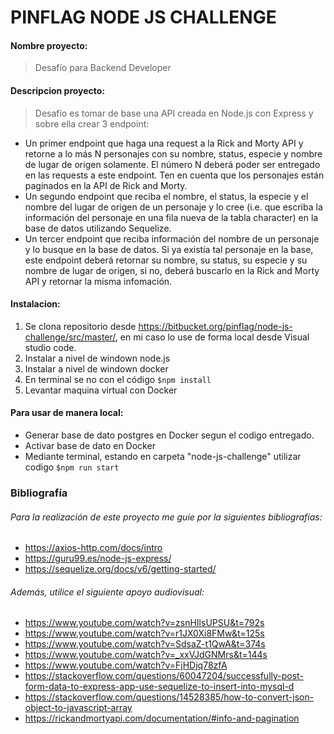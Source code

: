 # PINFLAG NODE JS CHALLENGE
#### Nombre proyecto: 
> Desafío para Backend Developer
#### Descripcion proyecto: 
> Desafío es tomar de base una API creada en Node.js con Express y sobre ella crear 3 endpoint:
- Un primer endpoint que haga una request a la Rick and Morty API y retorne a lo más N personajes
con su nombre, status, especie y nombre de lugar de origen solamente. El número N deberá poder ser
entregado en las requests a este endpoint. Ten en cuenta que los personajes están paginados en la API
de Rick and Morty.
- Un segundo endpoint que reciba el nombre, el status, la especie y el nombre del lugar de origen de
un personaje y lo cree (i.e. que escriba la información del personaje en una fila nueva de la tabla
character) en la base de datos utilizando Sequelize.
- Un tercer endpoint que reciba información del nombre de un personaje y lo busque en la base de datos.
Si ya existía tal personaje en la base, este endpoint deberá retornar su nombre, su status, su especie y
su nombre de lugar de origen, si no, deberá buscarlo en la Rick and Morty API y retornar la misma
infomación.
#### Instalacion:
1. Se clona repositorio desde https://bitbucket.org/pinflag/node-js-challenge/src/master/, en mi caso lo use de forma local desde Visual studio code.
2. Instalar a nivel de windown node.js
3. Instalar a nivel de windown docker
4. En terminal se no con el código `$npm install`
5. Levantar maquina virtual con Docker

#### Para usar de manera local:
- Generar base de dato postgres en Docker segun el codigo entregado.
- Activar base de dato en Docker
- Mediante terminal, estando en carpeta "node-js-challenge" utilizar codigo `$npm run start`

### Bibliografía
###### Para la realización de este proyecto me guie por la siguientes bibliografías:
- https://axios-http.com/docs/intro
- https://guru99.es/node-js-express/
- https://sequelize.org/docs/v6/getting-started/

###### Además, utilice el siguiente apoyo audiovisual:
- https://www.youtube.com/watch?v=zsnHIlsUPSU&t=792s
- https://www.youtube.com/watch?v=r1JX0Xi8FMw&t=125s
- https://www.youtube.com/watch?v=SdsaZ-t1QwA&t=374s
- https://www.youtube.com/watch?v=_xxVJdGNMrs&t=144s
- https://www.youtube.com/watch?v=FjHDjq78zfA 
- https://stackoverflow.com/questions/60047204/successfully-post-form-data-to-express-app-use-sequelize-to-insert-into-mysql-d
- https://stackoverflow.com/questions/14528385/how-to-convert-json-object-to-javascript-array
- https://rickandmortyapi.com/documentation/#info-and-pagination